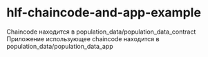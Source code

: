 # hlf-chaincode-and-app-example

Chaincode находится в population_data/population_data_contract
Приложение использующее chaincode находится в population_data/population_data_app
